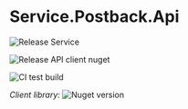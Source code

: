 # Service.Postback.Api

![Release Service](https://github.com/MyJetMarketingBox/MarketingBox.Postback.Api/workflows/Release%20Service/badge.svg)

![Release API client nuget](https://github.com/MyJetMarketingBox/MarketingBox.Postback.Api/workflows/Release%20API%20client%20nuget/badge.svg)

![CI test build](https://github.com/MyJetMarketingBox/MarketingBox.Postback.Api/workflows/CI%20test%20build/badge.svg)

*Client library:* ![Nuget version](https://img.shields.io/nuget/v/MarketingBox.Postback.Api.Client?label=MarketingBox.Postback.Api.Client&style=social)

